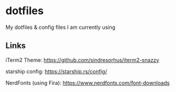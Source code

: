 # dotfiles

My dotfiles & config files I am currently using

## Links

iTerm2 Theme: https://github.com/sindresorhus/iterm2-snazzy

starship config: https://starship.rs/config/

NerdFonts (using Fira): https://www.nerdfonts.com/font-downloads

